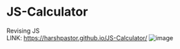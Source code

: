 # JS-Calculator
Revising JS <br/>
LINK:
https://harshpastor.github.io/JS-Calculator/
![image](https://github.com/harshpastor/JS-Calculator/assets/129552409/bebf0a8e-40a4-43a4-bc11-841a3d0c55a2)
